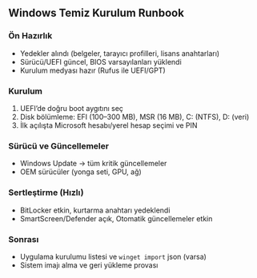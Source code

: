 ## Windows Temiz Kurulum Runbook

### Ön Hazırlık
- Yedekler alındı (belgeler, tarayıcı profilleri, lisans anahtarları)
- Sürücü/UEFI güncel, BIOS varsayılanları yüklendi
- Kurulum medyası hazır (Rufus ile UEFI/GPT)

### Kurulum
1) UEFI’de doğru boot aygıtını seç
2) Disk bölümleme: EFI (100–300 MB), MSR (16 MB), C: (NTFS), D: (veri)
3) İlk açılışta Microsoft hesabı/yerel hesap seçimi ve PIN

### Sürücü ve Güncellemeler
- Windows Update → tüm kritik güncellemeler
- OEM sürücüler (yonga seti, GPU, ağ)

### Sertleştirme (Hızlı)
- BitLocker etkin, kurtarma anahtarı yedeklendi
- SmartScreen/Defender açık, Otomatik güncellemeler etkin

### Sonrası
- Uygulama kurulumu listesi ve `winget import` json (varsa)
- Sistem imajı alma ve geri yükleme provası



